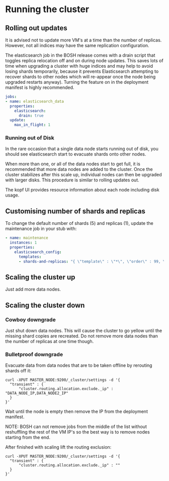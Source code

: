 # Running the cluster

## Rolling out updates

It is advised not to update more VM's at a time than the number of replicas. However, not all indices may have the same replication configuration.

The elasticsearch job in the BOSH release comes with a drain script that toggles replica relocation off and on during node updates.  This saves lots of time when upgrading a cluster with huge indices and may help to avoid losing shards temporarily, because it prevents Elasticsearch attempting to recover shards to other nodes which will re-appear once the node being upgraded restarts anyway). Turning the feature on in the deployment manifest is highly recommended.

```yaml
jobs:
- name: elasticsearch_data
  properties:
    elasticsearch:
      drain: true
  update:
    max_in_flight: 1
```

### Running out of Disk

In the rare occasion that a single data node starts running out of disk, you should see elasticsearch start to evacuate shards onto other nodes.

When more than one, or all of the data nodes start to get full, it is recommended that more data nodes are added to the cluster. Once the cluster stabilizes after this scale up, individual nodes can then be upgraded with larger disks. This procedure is similar to rolling updates out.

The kopf UI provides resource information about each node including disk usage.

## Customising number of shards and replicas

To change the default number of shards (5) and replicas (1), update the maintenance job in your stub with:

```yaml
- name: maintenance
  instances: 1
  properties:
    elasticsearch_config:
      templates:
      - shards-and-replicas: "{ \"template\" : \"*\", \"order\" : 99, \"settings\" : { \"number_of_shards\" : NUMBER_OF_SHARDS, \"number_of_replicas\" : NUMBER_OF_REPLICAS } }"
```

## Scaling the cluster up

Just add more data nodes.

## Scaling the cluster down

### Cowboy downgrade

Just shut down data nodes. This will cause the cluster to go yellow until the missing shard copies are recreated. Do not remove more data nodes than the number of replicas at one time though.

### Bulletproof downgrade

Evacuate data from data nodes that are to be taken offline by rerouting shards off it:

```
curl -XPUT MASTER_NODE:9200/_cluster/settings -d '{
  "transient" : {
      "cluster.routing.allocation.exclude._ip" : "DATA_NODE_IP,DATA_NODE2_IP"
  }
}'
```

Wait until the node is empty then remove the IP from the deployment manifest.

NOTE: BOSH can not remove jobs from the middle of the list without reshuffling the rest of the VM IP's so the best way is to remove nodes starting from the end.

After finished with scaling lift the routing exclusion:

```
curl -XPUT MASTER_NODE:9200/_cluster/settings -d '{
  "transient" : {
      "cluster.routing.allocation.exclude._ip" : ""
  }
}'
```

